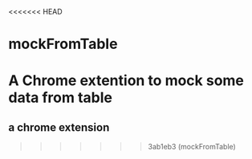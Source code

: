 <<<<<<< HEAD
# mockFromTable
A Chrome extention to mock some data from table
=======
## a chrome extension
>>>>>>> 3ab1eb3 (mockFromTable)
